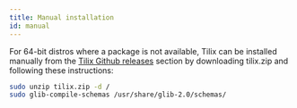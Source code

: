```yaml
---
title: Manual installation
id: manual
---
```

For 64-bit distros where a package is not available, Tilix can be installed manually from the [Tilix Github releases](https://github.com/gnunn1/tilix/releases) section by downloading tilix.zip and following these instructions:

```bash
sudo unzip tilix.zip -d /
sudo glib-compile-schemas /usr/share/glib-2.0/schemas/
```
